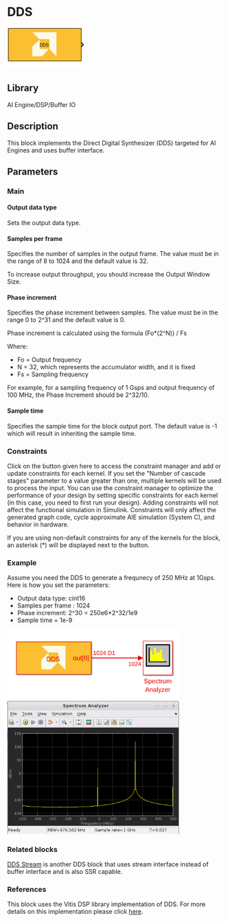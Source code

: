 # DDS

  
![](./Images/block.png)  

## Library

AI Engine/DSP/Buffer IO

## Description

This block implements the Direct Digital Synthesizer (DDS) targeted for
AI Engines and uses buffer interface.

## Parameters

### Main  
#### Output data type  
Sets the output data type.

#### Samples per frame  
Specifies the number of samples in the output frame. The value must be in the range of 8 to 1024 and the default value is 32.

<div class="noteBox">
To increase output throughput, you should increase the Output Window Size.
</div>

#### Phase increment  
Specifies the phase increment between samples. The value must be in the
range 0 to 2^31 and the default value is 0.

  Phase increment is calculated using the formula (Fo\*(2^N)) / Fs

  Where:
  - Fo = Output frequency
  - N = 32, which represents the accumulator width, and it is fixed
  - Fs = Sampling frequency

For example, for a sampling frequency of 1 Gsps and output frequency of 100 MHz, the Phase Increment should be 2^32/10.

#### Sample time  
Specifies the sample time for the block output port. The default value is -1 which will result in inheriting the sample time.

### Constraints
Click on the button given here to access the constraint manager and add or update constraints for each kernel. If you set the "Number of cascade stages" parameter to a value greater than one, multiple kernels will be used to process the input. You can use the constraint manager to optimize the performance of your design by setting specific constraints for each kernel (in this case, you need to first run your design). Adding constraints will not affect the functional simulation in Simulink. Constraints will only affect the generated graph code, cycle approximate AIE simulation (System C), and behavior in hardware.

<div class="noteBox">
If you are using non-default constraints for any of the kernels for the block, an asterisk (*) will be displayed next to the button.
</div>

### Example
Assume you need the DDS to generate a frequnecy of 250 MHz at 1Gsps. Here is how you set the parameters:
* Output data type: cint16
* Samples per frame : 1024
* Phase increment: 2^30 = 250e6*2^32/1e9
* Sample time = 1e-9

<img src="./Images/dds.png" width="400">
<img src="./Images/dds_out.png" width="400">

### Related blocks
[DDS Stream](../DDS_Stream/README.md) is another DDS block that uses stream interface instead of buffer interface and is also SSR capable.

### References
This block uses the Vitis DSP library implementation of DDS. For more details on this implementation please click [here](https://docs.xilinx.com/r/en-US/Vitis_Libraries/dsp/user_guide/L2/func-dds.html).
